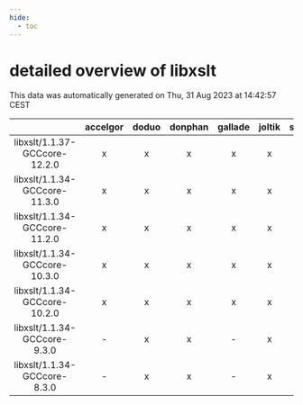 ```yaml
---
hide:
  - toc
---
```


detailed overview of libxslt
============================


This data was automatically generated on Thu, 31 Aug 2023 at 14:42:57 CEST  

| |accelgor|doduo|donphan|gallade|joltik|skitty|swalot|victini|
| :---: | :---: | :---: | :---: | :---: | :---: | :---: | :---: | :---: |
|libxslt/1.1.37-GCCcore-12.2.0|x|x|x|x|x|x|x|x|
|libxslt/1.1.34-GCCcore-11.3.0|x|x|x|x|x|x|x|x|
|libxslt/1.1.34-GCCcore-11.2.0|x|x|x|x|x|x|x|x|
|libxslt/1.1.34-GCCcore-10.3.0|x|x|x|x|x|x|x|x|
|libxslt/1.1.34-GCCcore-10.2.0|x|x|x|x|x|x|x|x|
|libxslt/1.1.34-GCCcore-9.3.0|-|x|x|-|x|x|x|x|
|libxslt/1.1.34-GCCcore-8.3.0|-|x|x|-|x|x|-|x|
